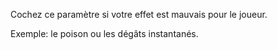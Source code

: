 Cochez ce paramètre si votre effet est mauvais pour le joueur.

Exemple: le poison ou les dégâts instantanés.